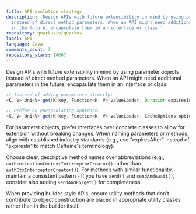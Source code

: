 ```yaml
---
title: API evolution strategy
description: 'Design APIs with future extensibility in mind by using parameter objects
  instead of direct method parameters. When an API might need additional parameters
  in the future, encapsulate them in an interface or class:'
repository: quarkusio/quarkus
label: API
language: Java
comments_count: 7
repository_stars: 14667
---
```


Design APIs with future extensibility in mind by using parameter objects instead of direct method parameters. When an API might need additional parameters in the future, encapsulate them in an interface or class:

```java
// Instead of adding parameters directly:
<K, V> Uni<V> get(K key, Function<K, V> valueLoader, Duration expiresIn);

// Prefer an encapsulating approach:
<K, V> Uni<V> get(K key, Function<K, V> valueLoader, CacheOptions options);
```

For parameter objects, prefer interfaces over concrete classes to allow for extension without breaking changes. When naming parameters or methods, align with established industry standards (e.g., use "expiresAfter" instead of "expiresIn" to match Caffeine's terminology). 

Choose clear, descriptive method names over abbreviations (e.g., `authenticationContextInterceptorCreator()` rather than `authCtxInterceptorCreator()`). For methods with similar functionality, maintain a consistent pattern - if you have `send()` and `sendAndAwait()`, consider also adding `sendAndForget()` for completeness.

When providing builder-style APIs, ensure utility methods that don't contribute to object construction are placed in appropriate utility classes rather than in the builder itself.
